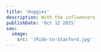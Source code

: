 ```yaml
---
title: 'Huggies'
description: With the influencers
publishDate: 'Oct 12 2015'
seo:
  image:
    src: '/Ride-to-Stanford.jpg'
---
```

